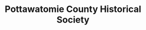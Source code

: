 ---
layout: repo
title: "Pottawatomie County Historical Society"
id: 24645
permalink: repos/24645/
---